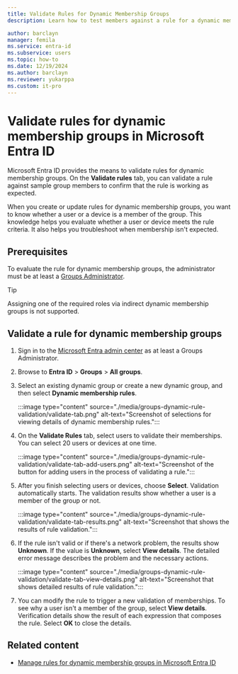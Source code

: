 ```yaml
---
title: Validate Rules for Dynamic Membership Groups
description: Learn how to test members against a rule for a dynamic membership groups in Microsoft Entra ID.

author: barclayn
manager: femila
ms.service: entra-id
ms.subservice: users
ms.topic: how-to
ms.date: 12/19/2024
ms.author: barclayn
ms.reviewer: yukarppa
ms.custom: it-pro
---
```


# Validate rules for dynamic membership groups in Microsoft Entra ID

Microsoft Entra ID provides the means to validate rules for dynamic membership groups. On the **Validate rules** tab, you can validate a rule against sample group members to confirm that the rule is working as expected.

When you create or update rules for dynamic membership groups, you want to know whether a user or a device is a member of the group. This knowledge helps you evaluate whether a user or device meets the rule criteria. It also helps you troubleshoot when membership isn't expected.

## Prerequisites

To evaluate the rule for dynamic membership groups, the administrator must be at least a [Groups Administrator](~/identity/role-based-access-control/permissions-reference.md#groups-administrator).

> [!TIP]
> Assigning one of the required roles via indirect dynamic membership groups is not supported.

## Validate a rule for dynamic membership groups

1. Sign in to the [Microsoft Entra admin center](https://entra.microsoft.com) as at least a Groups Administrator.

2. Browse to **Entra ID** > **Groups** > **All groups**.

3. Select an existing dynamic group or create a new dynamic group, and then select **Dynamic membership rules**.

   :::image type="content" source="./media/groups-dynamic-rule-validation/validate-tab.png" alt-text="Screenshot of selections for viewing details of dynamic membership rules.":::

4. On the **Validate Rules** tab, select users to validate their memberships. You can select 20 users or devices at one time.

   :::image type="content" source="./media/groups-dynamic-rule-validation/validate-tab-add-users.png" alt-text="Screenshot of the button for adding users in the process of validating a rule.":::

5. After you finish selecting users or devices, choose **Select**. Validation automatically starts. The validation results show whether a user is a member of the group or not.

   :::image type="content" source="./media/groups-dynamic-rule-validation/validate-tab-results.png" alt-text="Screenshot that shows the results of rule validation.":::

6. If the rule isn't valid or if there's a network problem, the results show **Unknown**. If the value is **Unknown**, select **View details**. The detailed error message describes the problem and the necessary actions.

   :::image type="content" source="./media/groups-dynamic-rule-validation/validate-tab-view-details.png" alt-text="Screenshot that shows detailed results of rule validation.":::

7. You can modify the rule to trigger a new validation of memberships. To see why a user isn't a member of the group, select **View details**. Verification details show the result of each expression that composes the rule. Select **OK** to close the details.

## Related content

- [Manage rules for dynamic membership groups in Microsoft Entra ID](groups-dynamic-membership.md)

